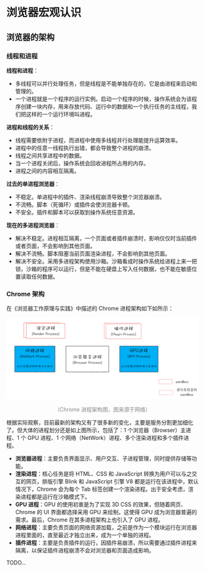 # 浏览器宏观认识

## 浏览器的架构

### 线程和进程

**线程和进程**：
* 多线程可以并行处理任务，但是线程是不能单独存在的，它是由进程来启动和管理的。
* 一个进程就是一个程序的运行实例。启动一个程序的时候，操作系统会为该程序创建一块内存，用来存放代码、运行中的数据和一个执行任务的主线程，我们把这样的一个运行环境叫进程。

**进程和线程的关系**：

* 线程需要依附于进程，而进程中使用多线程并行处理能提升运算效率。
* 进程中的任意一线程执行出错，都会导致整个进程的崩溃。
* 线程之间共享进程中的数据。
* 当一个进程关闭后，操作系统会回收进程所占用的内存。
* 进程之间的内容相互隔离。

**过去的单进程浏览器**：

* 不稳定。单进程中的插件、渲染线程崩溃导致整个浏览器崩溃。
* 不流畅。脚本（死循环）或插件会使浏览器卡顿。
* 不安全。插件和脚本可以获取到操作系统任意资源。

**现在的多进程浏览器**：

* 解决不稳定。进程相互隔离，一个页面或者插件崩溃时，影响仅仅时当前插件或者页面，不会影响到其他页面。
* 解决不流畅。脚本阻塞当前页面渲染进程，不会影响到其他页面。
* 解决不安全。采用多进程架构使用沙箱。沙箱看成时操作系统给进程上来一把锁，沙箱的程序可以运行，但是不能在硬盘上写入任何数据，也不能在敏感位置读取任何数据。

### Chrome 架构

在《浏览器工作原理与实践》中描述的 Chrome 进程架构如下如所示：

<div style="text-align: center;">
  <img src="./assets/chrome-process-architecture-diagram.png" alt="Chrome 进程架构图">
  <p style="text-align: center; color: #888;">（Chrome 进程架构图，图来源于网络）</p>
</div>

根据实际观察，目前最新的架构又有了很多新的变化，主要是服务分割更加细化了。但大体的进程划分还是如上图所示，包括了：1 个浏览器（Browser）主进程、1 个 GPU 进程、1 个网络（NetWork）进程、多个渲染进程和多个插件进程。

* **浏览器进程**：主要负责界面显示、用户交互、子进程管理，同时提供存储等功能。
* **渲染进程**：核心任务是将 HTML、CSS 和 JavaScript 转换为用户可以与之交互的网页，排版引擎 Blink 和 JavaScript 引擎 V8 都是运行在该进程中，默认情况下，Chrome 会为每个 Tab 标签创建一个渲染进程。出于安全考虑，渲染进程都是运行在沙箱模式下。
* **GPU 进程**：GPU 的使用初衷是为了实现 3D CSS 的效果，但随着网页、Chrome 的 UI 界面都选择采用 GPU 来绘制，这使得 GPU 成为浏览器普遍的需求。最后，Chrome 在其多进程架构上也引入了 GPU 进程。
* **网络进程**：主要负责页面的网络资源加载，之前是作为一个模块运行在浏览器进程里面的，直至最近才独立出来，成为一个单独的进程。
* **插件进程**：主要是负责插件的运行，因插件易崩溃，所以需要通过插件进程来隔离，以保证插件进程崩溃不会对浏览器和页面造成影响。

TODO...

